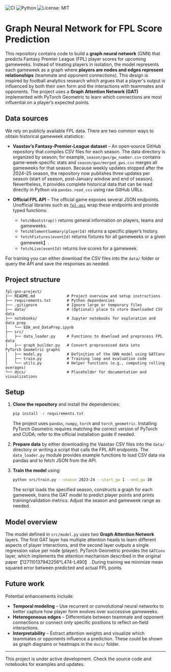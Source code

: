 ![CI](https://github.com/footballest/fpl_gnn/actions/workflows/ci.yml/badge.svg)
![Python](https://img.shields.io/badge/Python-3.10%20|%203.11-blue)
![License: MIT](https://img.shields.io/badge/License-MIT-green.svg)

# Graph Neural Network for FPL Score Prediction

This repository contains code to build a **graph neural network** (GNN) that predicts Fantasy Premier League (FPL) player scores for upcoming gameweeks.  Instead of treating players in isolation, the model represents each gameweek as a graph where **players are nodes and edges represent relationships** (teammate and opponent connections).  This design is inspired by football analytics research which argues that a player's output is influenced by both their own form and the interactions with teammates and opponents.  The project uses a **Graph Attention Network (GAT)** implemented with PyTorch Geometric to learn which connections are most influential on a player’s expected points.

## Data sources

We rely on publicly available FPL data.  There are two common ways to obtain historical gameweek statistics:

* **Vaastav’s Fantasy‑Premier‑League dataset** – An open‑source GitHub repository that compiles CSV files for each season.  The data directory is organized by season; for example, `season/gws/gw_number.csv` contains game‑week‑specific stats and `season/gws/merged_gws.csv` merges all gameweeks for that season.  Because weekly updates stopped after the 2024–25 season, the repository now publishes three updates per season (start of season, post‑January window and end of season).  Nevertheless, it provides complete historical data that can be read directly in Python via `pandas.read_csv` using raw GitHub URLs.

* **Official FPL API** – The official game exposes several JSON endpoints.  Unofficial libraries such as [`fpl-api`](https://github.com/jeppe-smith/fpl-api) wrap these endpoints and provide typed functions:
  * `fetchBootstrap()` returns general information on players, teams and gameweeks.
  * `fetchElementSummary(playerId)` returns a specific player’s history.
  * `fetchFixtures(eventId)` returns fixtures for all gameweeks or a given gameweek】.
  * `fetchLive(eventId)` returns live scores for a gameweek.

For training you can either download the CSV files into the `data/` folder or query the API and save the responses as needed.

## Project structure

```text
fpl-gnn-project/
├── README.md              # Project overview and setup instructions
├── requirements.txt       # Python dependencies
├── .gitignore             # Ignore large or temporary files
├── data/                  # (Optional) place to store downloaded CSV data
├── notebooks/             # Jupyter notebooks for exploration and data prep
│   └── EDA_and_DataPrep.ipynb
├── src/
│   ├── data_loader.py     # Functions to download and preprocess FPL data
│   ├── graph_builder.py   # Convert preprocessed data into PyTorch Geometric graphs
│   ├── model.py           # Definition of the GNN model using GATConv
│   ├── train.py           # Training loop and evaluation code
│   └── utils.py           # Helper functions (e.g., computing rolling averages)
└── docs/                  # Placeholder for documentation and visualizations
```

## Setup

1. **Clone the repository** and install the dependencies:

   ```bash
   pip install -r requirements.txt
   ```

   The project uses `pandas`, `numpy`, `torch` and `torch_geometric`.  Installing PyTorch Geometric requires matching the correct version of PyTorch and CUDA; refer to the official installation guide if needed.

2. **Prepare data** by either downloading the Vaastav CSV files into the `data/` directory or writing a script that calls the FPL API endpoints.  The `data_loader.py` module provides example functions to load CSV data via pandas and to fetch JSON from the API.

3. **Train the model** using:

   ```bash
   python src/train.py --season 2023-24 --start_gw 1 --end_gw 30
   ```

   The script loads the specified season, constructs a graph for each gameweek, trains the GAT model to predict player points and prints training/validation metrics.  Adjust the season and gameweek range as needed.

## Model overview

The model defined in `src/model.py` uses two **Graph Attention Network** layers.  The first GAT layer has multiple attention heads to learn different aspects of player interactions, and the second layer outputs a single regression value per node (player).  PyTorch Geometric provides the `GATConv` layer, which implements the attention mechanism described in the original paper【127110137942256†L474-L490】.  During training we minimize mean squared error between predicted and actual FPL points.

## Future work

Potential enhancements include:

* **Temporal modeling** – Use recurrent or convolutional neural networks to better capture how player form evolves over successive gameweeks.
* **Heterogeneous edges** – Differentiate between teammate and opponent connections or connect only specific positions to reflect on‑field interactions.
* **Interpretability** – Extract attention weights and visualize which teammates or opponents influence a prediction.  These could be shown as graph diagrams or heatmaps in the `docs/` folder.

---

This project is under active development.  Check the source code and notebooks for examples and updates.
